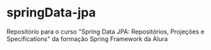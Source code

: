 # springData-jpa
Repositório para o curso "Spring Data JPA: Repositórios, Projeções e Specifications" da formação Spring Framework da Alura

